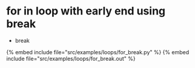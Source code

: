 # for in loop with early end using break


* break

{% embed include file="src/examples/loops/for_break.py" %}
{% embed include file="src/examples/loops/for_break.out" %}



